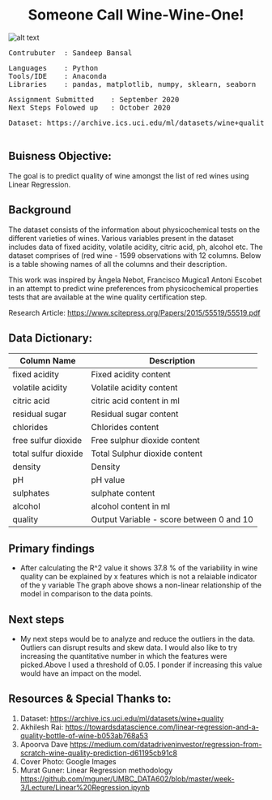 # <div align="center">Someone Call Wine-Wine-One!
![alt text](https://github.com/Sandeep-Bansal1/Data_Analysis_ML/blob/master/wine%20cover.png?raw=true)

<pre>
Contrubuter  : Sandeep Bansal
</pre>

<pre>
Languages    : Python
Tools/IDE    : Anaconda
Libraries    : pandas, matplotlib, numpy, sklearn, seaborn
</pre>

<pre>
Assignment Submitted    : September 2020
Next Steps Folowed up   : October 2020
</pre>


<pre>
Dataset: https://archive.ics.uci.edu/ml/datasets/wine+quality

</pre>
## Buisness Objective:
The goal is to predict quality of wine amongst the list of red wines using Linear Regression. 

## Background
The dataset consists of the information about physicochemical tests on the different varieties of wines. Various variables present in the dataset includes data of fixed acidity, volatile acidity, citric acid, ph, alcohol etc. The dataset comprises of (red wine - 1599 observations with 12 columns. Below is a table showing names of all the columns and their description.

This work was inspired by Àngela Nebot, Francisco Mugica1 Antoni Escobet in an attempt to predict wine preferences from physicochemical properties tests that are available at the wine quality certification step.

Research Article: https://www.scitepress.org/Papers/2015/55519/55519.pdf


## Data Dictionary:
| Column Name           | Description                                              |
| -------------         |-------------                                             | 
| fixed acidity         | Fixed acidity content                                    | 
| volatile acidity      | Volatile acidity content                                 |  
| citric acid           | citric acid content in ml                                | 
| residual sugar        | Residual sugar content                                   |   
| chlorides             | Chlorides content                                        |
| free sulfur dioxide   | Free sulphur dioxide content                             |
| total sulfur dioxide  | Total Sulphur dioxide content                            |
| density               | Density                                                  |
| pH                    | pH value                                                 |
| sulphates             | sulphate content                                         |
| alcohol               | alcohol content in ml                                    |
| quality               | Output Variable - score between 0 and 10                 |

## Primary findings

- After calculating the R^2 value it shows 37.8 % of the variability in wine quality can be explained by x features which is not a relaiable indicator of the y variable The graph above shows a non-linear relationship of the model in comparison to the data points. 


## Next steps

- My next steps would be to analyze and reduce the outliers in the data. Outliers can disrupt results and skew data. I would also like to try increasing the quantitative number in which the features were picked.Above I used a threshold of 0.05. I ponder if increasing this value would have an impact on the model.  


## Resources & Special Thanks to: 

1. Dataset:  https://archive.ics.uci.edu/ml/datasets/wine+quality
2. Akhilesh Rai: https://towardsdatascience.com/linear-regression-and-a-quality-bottle-of-wine-b053ab768a53
3. Apoorva Dave https://medium.com/datadriveninvestor/regression-from-scratch-wine-quality-prediction-d61195cb91c8
4. Cover Photo: Google Images
5. Murat Guner: Linear Regression methodology https://github.com/mguner/UMBC_DATA602/blob/master/week-3/Lecture/Linear%20Regression.ipynb
